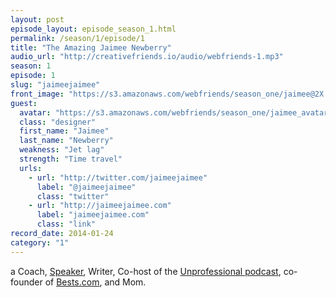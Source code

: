 ```yaml
---
layout: post
episode_layout: episode_season_1.html
permalink: /season/1/episode/1
title: "The Amazing Jaimee Newberry"
audio_url: "http://creativefriends.io/audio/webfriends-1.mp3"
season: 1
episode: 1
slug: "jaimeejaimee"
front_image: "https://s3.amazonaws.com/webfriends/season_one/jaimee@2X.png"
guest:
  avatar: "https://s3.amazonaws.com/webfriends/season_one/jaimee_avatar.jpg"
  class: "designer"
  first_name: "Jaimee"
  last_name: "Newberry"
  weakness: "Jet lag"
  strength: "Time travel"
  urls:
    - url: "http://twitter.com/jaimeejaimee"
      label: "@jaimeejaimee"
      class: "twitter"
    - url: "http://jaimeejaimee.com"
      label: "jaimeejaimee.com"
      class: "link"
record_date: 2014-01-24
category: "1"
---
```

a Coach, [Speaker](http://ohheyjaimee.tumblr.com/about#confs), Writer, Co-host of the [Unprofessional podcast](http://unprofesh.com/), co-founder of [Bests.com](http://www.bests.com), and Mom.
